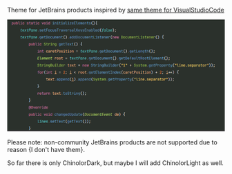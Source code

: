 Theme for JetBrains products inspired by [same theme for VisualStudioCode](https://github.com/iwyvi/chinolor)

![](./img/ChinolorDark_Preview_0.png)

Please note: non-community JetBrains products are not supported due to reason {I don't have them}.

So far there is only ChinolorDark, but maybe I will add ChinolorLight as well.
